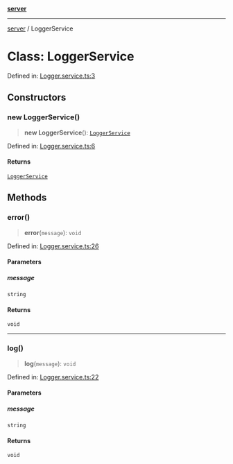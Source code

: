 [**server**](../README.md)

***

[server](../globals.md) / LoggerService

# Class: LoggerService

Defined in: [Logger.service.ts:3](https://github.com/Fatjon-Gash1/edge-tech/blob/24d7692b2f898f47915b9666fb1c8515d276fe0f/services/Logger.service.ts#L3)

## Constructors

### new LoggerService()

> **new LoggerService**(): [`LoggerService`](LoggerService.md)

Defined in: [Logger.service.ts:6](https://github.com/Fatjon-Gash1/edge-tech/blob/24d7692b2f898f47915b9666fb1c8515d276fe0f/services/Logger.service.ts#L6)

#### Returns

[`LoggerService`](LoggerService.md)

## Methods

### error()

> **error**(`message`): `void`

Defined in: [Logger.service.ts:26](https://github.com/Fatjon-Gash1/edge-tech/blob/24d7692b2f898f47915b9666fb1c8515d276fe0f/services/Logger.service.ts#L26)

#### Parameters

##### message

`string`

#### Returns

`void`

***

### log()

> **log**(`message`): `void`

Defined in: [Logger.service.ts:22](https://github.com/Fatjon-Gash1/edge-tech/blob/24d7692b2f898f47915b9666fb1c8515d276fe0f/services/Logger.service.ts#L22)

#### Parameters

##### message

`string`

#### Returns

`void`
